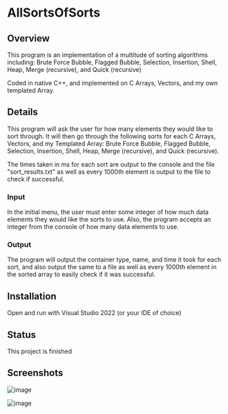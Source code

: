 # AllSortsOfSorts

## Overview
This program is an implementation of a multitude of sorting algorithms including: Brute Force Bubble, Flagged Bubble, Selection, 
Insertion, Shell, Heap, Merge (recursive), and Quick (recursive)

Coded in native C++, and implemented on C Arrays, Vectors, and my own templated Array.

## Details
This program will ask the user for how many elements they
would like to sort through. It will then go through the
following sorts for each C Arrays, Vectors, and my 
Templated Array: Brute Force Bubble, Flagged Bubble, Selection, 
Insertion, Shell, Heap, Merge (recursive), and Quick (recursive).

The times taken in ms for each sort are output to the console and 
the file "sort_results.txt" as well as every 1000th element
is output to the file to check if successful.

### Input
In the initial menu, the user must enter some integer of
how much data elements they would like the sorts to use.
Also, the program accepts an integer from the console
of how many data elements to use.

### Output
The program will output the container type, name, and time it took for
each sort, and also output the same to a file as well as
every 1000th element in the sorted array to easily check if
it was successful.

## Installation
Open and run with Visual Studio 2022 (or your IDE of choice)

## Status
This project is finished

## Screenshots
![image](https://user-images.githubusercontent.com/49173127/166206869-6c3848c6-13e8-4e76-8260-b99617203741.png)

![image](https://user-images.githubusercontent.com/49173127/166206884-6bb9de79-d62a-4b9a-90fc-05308b9b1fe0.png)

